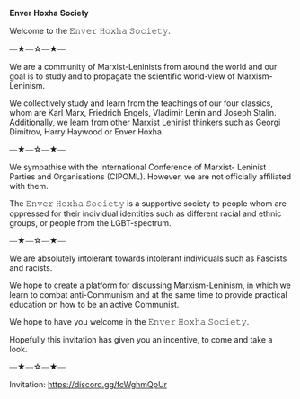 𝐄𝐧𝐯𝐞𝐫 𝐇𝐨𝐱𝐡𝐚 𝐒𝐨𝐜𝐢𝐞𝐭𝐲

Welcome to the 𝙴𝚗𝚟𝚎𝚛 𝙷𝚘𝚡𝚑𝚊 𝚂𝚘𝚌𝚒𝚎𝚝𝚢.

⎯⎯★⎯⎯☆⎯⎯★⎯⎯

We are a community of Marxist-Leninists from around the world 
and our goal is to study and to propagate the scientific world-view of Marxism-Leninism.

We collectively study and learn from the teachings of our four 
classics, whom are Karl Marx, Friedrich Engels, Vladimir Lenin and 
Joseph Stalin. Additionally, we learn from other Marxist Leninist 
thinkers such as Georgi Dimitrov, Harry Haywood or Enver Hoxha.

⎯⎯★⎯⎯☆⎯⎯★⎯⎯

We sympathise with the International Conference of Marxist-
Leninist Parties and Organisations (CIPOML). However, we are not 
officially affiliated with them.

The 𝙴𝚗𝚟𝚎𝚛 𝙷𝚘𝚡𝚑𝚊 𝚂𝚘𝚌𝚒𝚎𝚝𝚢 is a supportive society to people whom are 
oppressed for their individual identities such as different racial and 
ethnic groups, or people from the LGBT-spectrum.

⎯⎯★⎯⎯☆⎯⎯★⎯⎯

We are absolutely intolerant towards intolerant individuals such as 
Fascists and racists.

We hope to create a platform for discussing Marxism-Leninism, in 
which we learn to combat anti-Communism and at the same time to 
provide practical education on how to be an active Communist.

We hope to have you welcome in the 𝙴𝚗𝚟𝚎𝚛 𝙷𝚘𝚡𝚑𝚊 𝚂𝚘𝚌𝚒𝚎𝚝𝚢.

Hopefully this invitation has given you an incentive, to come and take a look.

⎯⎯★⎯⎯☆⎯⎯★⎯⎯

Invitation:
https://discord.gg/fcWghmQpUr
